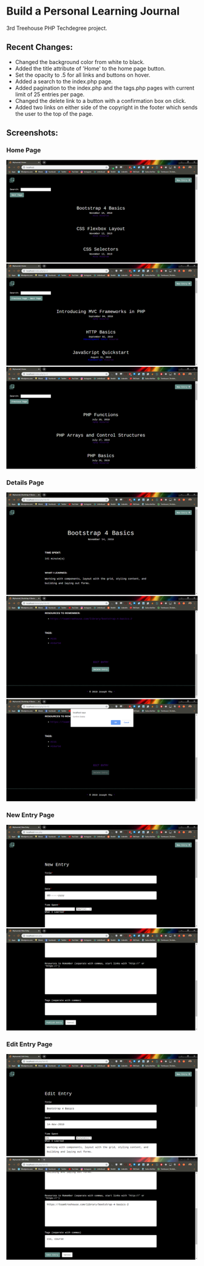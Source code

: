 # Build a Personal Learning Journal
3rd Treehouse PHP Techdegree project.

## Recent Changes:
* Changed the background color from white to black.
* Added the title attribute of 'Home' to the home page button.
* Set the opacity to .5 for all links and buttons on hover.
* Added a search to the index.php page.
* Added pagination to the index.php and the tags.php pages with current limit of 25 entries per page.
* Changed the delete link to a button with a confirmation box on click.
* Added two links on either side of the copyright in the footer which sends the user to the top of the page.

## Screenshots:
### Home Page
![Page 1](/img/home-p1.png)
![Page 2](/img/home-p2.png)
![Page 3](/img/home-p3.png)

### Details Page
![Top](/img/detail-top.png)
![Bottom](/img/detail-bottom.png)
![Delete Confirmation Box](/img/delete-confirmation-box.png)

### New Entry Page
![Top](/img/new-entry-top.png)
![Middle](/img/new-entry-middle.png)

### Edit Entry Page
![Top](/img/edit-entry-top.png)
![Middle](/img/edit-entry-middle.png)
